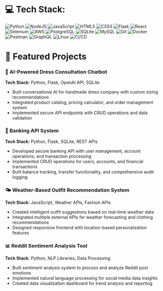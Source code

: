 # 💻 Tech Stack:
![Python](https://img.shields.io/badge/python-3670A0?style=for-the-badge&logo=python&logoColor=ffdd54) ![NodeJS](https://img.shields.io/badge/node.js-6DA55F?style=for-the-badge&logo=node.js&logoColor=white) ![JavaScript](https://img.shields.io/badge/javascript-%23323330.svg?style=for-the-badge&logo=javascript&logoColor=%23F7DF1E) ![HTML5](https://img.shields.io/badge/html5-%23E34F26.svg?style=for-the-badge&logo=html5&logoColor=white) ![CSS3](https://img.shields.io/badge/css3-%231572B6.svg?style=for-the-badge&logo=css3&logoColor=white) ![Flask](https://img.shields.io/badge/flask-%23000.svg?style=for-the-badge&logo=flask&logoColor=white) ![React](https://img.shields.io/badge/react-%2320232a.svg?style=for-the-badge&logo=react&logoColor=%2361DAFB) ![Selenium](https://img.shields.io/badge/-selenium-%43B02A?style=for-the-badge&logo=selenium&logoColor=white) ![AWS](https://img.shields.io/badge/AWS-%23FF9900.svg?style=for-the-badge&logo=amazon-aws&logoColor=white) ![PostgreSQL](https://img.shields.io/badge/postgresql-%23316192.svg?style=for-the-badge&logo=postgresql&logoColor=white) ![SQLite](https://img.shields.io/badge/sqlite-%2307405e.svg?style=for-the-badge&logo=sqlite&logoColor=white) ![MySQL](https://img.shields.io/badge/mysql-4479A1.svg?style=for-the-badge&logo=mysql&logoColor=white) ![Git](https://img.shields.io/badge/git-%23F05033.svg?style=for-the-badge&logo=git&logoColor=white) ![Docker](https://img.shields.io/badge/docker-%230db7ed.svg?style=for-the-badge&logo=docker&logoColor=white) ![Postman](https://img.shields.io/badge/Postman-FF6C37?style=for-the-badge&logo=postman&logoColor=white) ![GraphQL](https://img.shields.io/badge/-GraphQL-E10098?style=for-the-badge&logo=graphql&logoColor=white) ![Linux](https://img.shields.io/badge/Linux-FCC624?style=for-the-badge&logo=linux&logoColor=black) ![CI/CD](https://img.shields.io/badge/CI%2FCD-%23FF6B35.svg?style=for-the-badge&logoColor=white)

# 🚀 Featured Projects

### 💬 AI-Powered Dress Consultation Chatbot
**Tech Stack:** Python, Flask, OpenAI API, SQLite  
- Built conversational AI for handmade dress company with custom sizing recommendations  
- Integrated product catalog, pricing calculator, and order management system  
- Implemented secure API endpoints with CRUD operations and data validation  

### 🏦 Banking API System
**Tech Stack:** Python, Flask, SQLite, REST APIs  
- Developed secure banking API with user management, account operations, and transaction processing  
- Implemented CRUD operations for users, accounts, and financial transactions  
- Built balance tracking, transfer functionality, and comprehensive audit logging  

### 🌤️ Weather-Based Outfit Recommendation System
**Tech Stack:** JavaScript, Weather APIs, Fashion APIs  
- Created intelligent outfit suggestions based on real-time weather data  
- Integrated multiple external APIs for weather forecasting and clothing recommendations  
- Designed responsive frontend with location-based personalization features  

### 📊 Reddit Sentiment Analysis Tool
**Tech Stack:** Python, NLP Libraries, Data Processing  
- Built sentiment analysis system to process and analyze Reddit post emotions  
- Implemented natural language processing for social media data insights  
- Created data visualization dashboard for trend analysis and reporting
